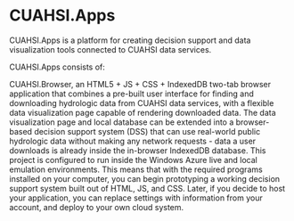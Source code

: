 CUAHSI.Apps
===========

CUAHSI.Apps is a platform for creating decision support and data visualization tools connected to CUAHSI data services.

CUAHSI.Apps consists of:

CUAHSI.Browser, an HTML5 + JS + CSS + IndexedDB two-tab browser application that combines a pre-built user interface for finding and downloading hydrologic data from CUAHSI data services, with a flexible data visualization page capable of rendering downloaded data. The data visualization page and local database can be extended into a browser-based decision support system (DSS) that can use real-world public hydrologic data without making any network requests - data a user downloads is already inside the in-browser IndexedDB database. This project is configured to run inside the Windows Azure live and local emulation environments. This means that with the required programs installed on your computer, you can begin prototyping a working decision support system built out of HTML, JS, and CSS. Later, if you decide to host your application, you can replace settings with information from your account, and deploy to your own cloud system.
